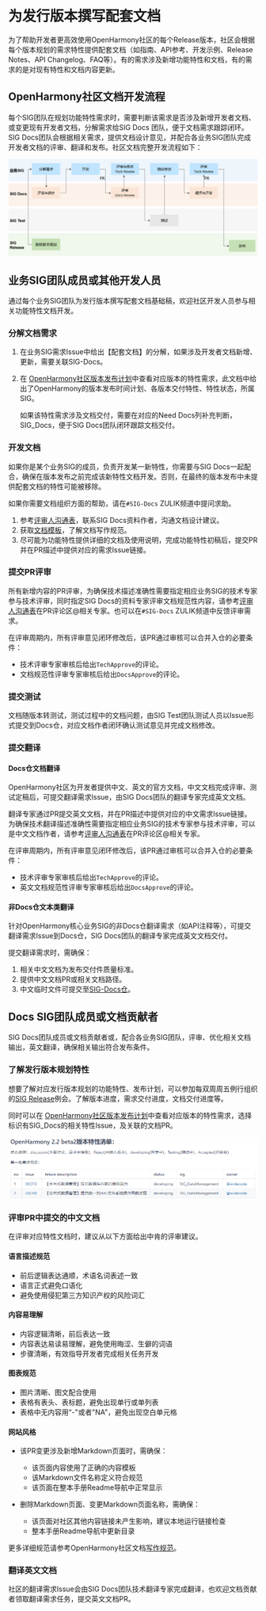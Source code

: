 # 为发行版本撰写配套文档

为了帮助开发者更高效使用OpenHarmony社区的每个Release版本，社区会根据每个版本规划的需求特性提供配套文档（如指南、API参考、开发示例、Release Notes、API Changelog、FAQ等）。有的需求涉及新增功能特性和文档，有的需求的是对现有特性和文档内容更新。

## OpenHarmony社区文档开发流程

每个SIG团队在规划功能特性需求时，需要判断该需求是否涉及新增开发者文档、或变更现有开发者文档，分解需求给SIG Docs 团队，便于文档需求跟踪闭环。SIG Docs团队会根据相关需求，提供文档设计意见，并配合各业务SIG团队完成开发者文档的评审、翻译和发布。社区文档完整开发流程如下：

![OpenHarmony社区文档开发流程](figures/docs-sig.png)

## 业务SIG团队成员或其他开发人员

通过每个业务SIG团队为发行版本撰写配套文档基础稿，欢迎社区开发人员参与相关功能特性文档开发。

### 分解文档需求

1. 在业务SIG需求Issue中给出【配套文档】的分解，如果涉及开发者文档新增、更新，需要关联SIG-Docs。

2. 在 [OpenHarmony社区版本发布计划](https://gitee.com/openharmony/release-management/blob/master/OpenHarmony-RoadMap.md)中查看对应版本的特性需求，此文档中给出了OpenHarmony的版本发布时间计划、各版本交付特性、特性状态，所属SIG。

   如果该特性需求涉及文档交付，需要在对应的Need Docs列补充判断，SIG_Docs，便于SIG Docs团队闭环跟踪文档交付。


### 开发文档

如果你是某个业务SIG的成员，负责开发某一新特性，你需要与SIG Docs一起配合，确保在版本发布之前完成该新特性文档开发。否则，在最终的版本发布中未提供配套文档的特性可能被移除。

如果你需要文档组织方面的帮助，请在`#SIG-Docs` ZULIK频道中提问求助。

1. 参考[评审人沟通表](docs-reviewers.md)，联系SIG Docs资料作者，沟通文档设计建议。
2. 获取[文档模板](template)，了解文档写作规范。
3. 尽可能为功能特性提供详细的文档及使用说明，完成功能特性初稿后，提交PR并在PR描述中提供对应的需求Issue链接。

### 提交PR评审

所有新增内容的PR评审，为确保技术描述准确性需要指定相应业务SIG的技术专家参与技术评审，同时指定SIG Docs的资料专家评审文档规范性内容，请参考[评审人沟通表](docs-reviewers.md)在PR评论区@相关专家。也可以在`#SIG-Docs` ZULIK频道中反馈评审需求。

在评审周期内，所有评审意见闭环修改后，该PR通过审核可以合并入仓的必要条件：

- 技术评审专家审核后给出`TechApprove`的评论。
- 文档规范性评审专家审核后给出`DocsApprove`的评论。

### 提交测试

文档随版本转测试，测试过程中的文档问题，由SIG Test团队测试人员以Issue形式提交到Docs仓，对应文档作者闭环确认测试意见并完成文档修改。

### 提交翻译

#### Docs仓文档翻译

OpenHarmony社区为开发者提供中文、英文的官方文档，中文文档完成评审、测试定稿后，可提交翻译需求Issue，由SIG Docs团队的翻译专家完成英文文档。

翻译专家通过PR提交英文文档，并在PR描述中提供对应的中文需求Issue链接。为确保技术翻译描述准确性需要指定相应业务SIG的技术专家参与技术评审，可以是中文文档作者，请参考[评审人沟通表](docs-reviewers.md)在PR评论区@相关专家。

在评审周期内，所有评审意见闭环修改后，该PR通过审核可以合并入仓的必要条件：

- 技术评审专家审核后给出`TechApprove`的评论。
- 英文文档规范性评审专家审核后给出`DocsApprove`的评论。

#### 非Docs仓文本类翻译

针对OpenHarmony核心业务SIG的非Docs仓翻译需求（如API注释等），可提交翻译需求Issue到Docs仓，SIG Docs团队的翻译专家完成英文文档交付。

提交翻译需求时，需确保：

1. 相关中文文档为发布交付件质量标准。
2. 提供中文文档PR或相关文档路径。
3. 中文临时文件可提交至[SIG-Docs仓](https://gitee.com/openharmony/community/tree/master/sig/)。

## Docs SIG团队成员或文档贡献者

SIG Docs团队成员或文档贡献者或，配合各业务SIG团队，评审、优化相关文档输出，英文翻译，确保相关输出符合发布条件。

### 了解发行版本规划特性

想要了解对应发行版本规划的功能特性、发布计划，可以参加每双周周五例行组织的[SIG Release](https://gitee.com/openharmony/release-management/blob/master/README.md)例会。了解版本进度，需求交付进度，文档交付进度等。

同时可以在 [OpenHarmony社区版本发布计划](https://gitee.com/openharmony/release-management/blob/master/OpenHarmony-RoadMap.md)中查看对应版本的特性需求，选择标识有SIG_Docs的相关特性Issue，及关联的文档PR。

![版本特性清单](figures/sig-task.png)

### 评审PR中提交的中文文档

在评审对应特性文档时，建议从以下方面给出中肯的评审建议。

#### 语言描述规范

- 前后逻辑表达通顺，术语名词表述一致
- 语言正式避免口语化
- 避免使用侵犯第三方知识产权的风险词汇

#### 内容易理解

- 内容逻辑清晰，前后表达一致
- 内容表达易读易理解，避免使用晦涩、生僻的词语
- 步骤清晰，有效指导开发者完成相关任务开发

#### 图表规范

- 图片清晰、图文配合使用
- 表格有表头、表标题，避免出现单行或单列表
- 表格中无内容用“-"或者"NA"，避免出现空白单元格  

#### 网站风格

- 该PR变更涉及新增Markdown页面时，需确保：
  - 该页面内容使用了正确的内容模板
  - 该Markdown文件名称定义符合规范
  - 该页面在整本手册Readme导航中正常显示

- 删除Markdown页面、变更Markdown页面名称，需确保：
  - 该页面对社区其他内容链接未产生影响，建议本地运行链接检查
  - 整本手册Readme导航中更新目录   

更多详细规范请参考OpenHarmony社区文档[写作规范](写作规范.md)。

### 翻译英文文档

社区的翻译需求Issue会由SIG Docs团队技术翻译专家完成翻译，也欢迎文档贡献者领取翻译需求任务，提交英文文档PR。



